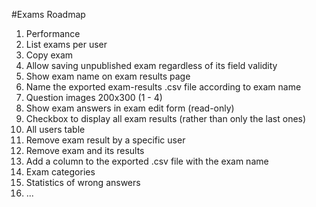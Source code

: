 #Exams Roadmap

1. Performance
1. List exams per user
1. Copy exam
1. Allow saving unpublished exam regardless of its field validity
1. Show exam name on exam results page
1. Name the exported exam-results .csv file according to exam name
1. Question images 200x300 (1 - 4)
1. Show exam answers in exam edit form (read-only)
1. Checkbox to display all exam results (rather than only the last ones)
1. All users table
1. Remove exam result by a specific user
1. Remove exam and its results
1. Add a column to the exported .csv file with the exam name
1. Exam categories
1. Statistics of wrong answers
1. ...
